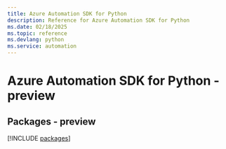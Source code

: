 ```yaml
---
title: Azure Automation SDK for Python
description: Reference for Azure Automation SDK for Python
ms.date: 02/18/2025
ms.topic: reference
ms.devlang: python
ms.service: automation
---
```

# Azure Automation SDK for Python - preview
## Packages - preview
[!INCLUDE [packages](automation-index.md)]